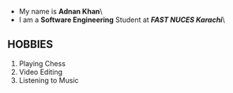 + My name is **Adnan Khan**\
+ I am a **Software Engineering** Student at ***FAST NUCES Karachi***\
## HOBBIES
1. Playing Chess
2. Video Editing
3. Listening to Music
